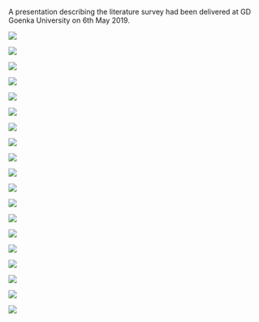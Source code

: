 A presentation describing the literature survey had been delivered at GD Goenka University on 6th May 2019.

![](./slides/slides.001.png)

![](./slides/slides.002.png)

![](./slides/slides.003.png)

![](./slides/slides.004.png)

![](./slides/slides.005.png)

![](./slides/slides.006.png)

![](./slides/slides.007.png)

![](./slides/slides.008.png)

![](./slides/slides.009.png)

![](./slides/slides.010.png)

![](./slides/slides.011.png)

![](./slides/slides.012.png)

![](./slides/slides.013.png)

![](./slides/slides.014.png)

![](./slides/slides.015.png)

![](./slides/slides.016.png)

![](./slides/slides.017.png)

![](./slides/slides.018.png)

![](./slides/slides.019.png)